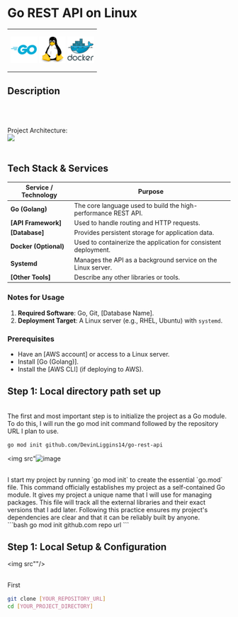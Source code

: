 #  Go REST API on Linux
<table>
  <tr>
  </h1></td>
    <td>
      <p align="right">
        <!-- Add icons for the main technologies used in this project. Find more at: https://github.com/devicons/devicon -->
        <img src="https://raw.githubusercontent.com/devicons/devicon/master/icons/go/go-original-wordmark.svg" alt="go" width="60" height="60"/> 
        <img src="https://raw.githubusercontent.com/devicons/devicon/master/icons/linux/linux-original.svg" alt="linux" width="60" height="60"/> 
        <img src="https://raw.githubusercontent.com/devicons/devicon/master/icons/docker/docker-original-wordmark.svg" alt="docker" width="60" height="60"/>
        <!-- Add a database icon if applicable, e.g., postgresql, mongodb -->
      </p>
    </td>
  </tr>
</table>

## Description
<br/> 
<!-- 
  Provide a high-level summary of your project here. 
  - What is the purpose of this API? (e.g., "In this project, we build and deploy a RESTful API using Go...")
  - What problem does it solve?
  - What are the key technologies involved?
-->
<br />
<br/> Project Architecture: <br/>
<!-- Add a link to your project's architecture diagram here. You can create one and upload it to your repository. -->
<img src="[LINK_TO_YOUR_ARCHITECTURE_DIAGRAM_HERE]"/>
<br/> 
<!-- 
  Provide a more detailed explanation of the project's architecture.
  - Explain the flow of data.
  - Describe the main components (e.g., API server, database, middleware).
  - Mention the deployment environment (e.g., "The API is deployed on a RHEL 9 server and managed using systemd...").
-->
<br/>

## Tech Stack & Services

| **Service / Technology** | **Purpose**                                                                 |
|--------------------------|-----------------------------------------------------------------------------|
| **Go (Golang)**          | The core language used to build the high-performance REST API.              |
| **[API Framework]**      | <!-- e.g., Gin, Gorilla Mux, net/http --> Used to handle routing and HTTP requests. |
| **[Database]**           | <!-- e.g., PostgreSQL, MongoDB, SQLite --> Provides persistent storage for application data. |
| **Docker (Optional)**    | Used to containerize the application for consistent deployment.             |
| **Systemd**              | Manages the API as a background service on the Linux server.                |
| **[Other Tools]**        | <!-- e.g., JWT for auth, Viper for config --> Describe any other libraries or tools. |

### **Notes for Usage**
1. **Required Software**: Go, Git, [Database Name].
2. **Deployment Target**: A Linux server (e.g., RHEL, Ubuntu) with `systemd`.

<p align="center">
  
### **Prerequisites**  
- Have an [AWS account] or access to a Linux server.
- Install [Go (Golang)].
- Install the [AWS CLI] (if deploying to AWS).

</p>

## Step 1: Local directory path set up

<br/> The first and most important step is to initialize the project as a Go module. To do this, I will run the go mod init command followed by the repository URL I plan to use. <br/>

```bash
go mod init github.com/DevinLiggins14/go-rest-api
```

<img src"<img width="638" height="122" alt="image" src=https://github.com/user-attachments/assets/a9b7f75e-8d95-460a-985e-503a7e880705/>

<br/> 
I start my project by running `go mod init` to create the essential `go.mod` file. This command officially establishes my project as a self-contained Go module. It gives my project a unique name that I will use for managing packages. This file will track all the external libraries and their exact versions that I add later. Following this practice ensures my project's dependencies are clear and that it can be reliably built by anyone.
<br/>
```bash
go mod init github.com repo url
```

</p>

## Step 1: Local Setup & Configuration
<!-- You can add a screenshot of your code editor or terminal during setup -->
<img src""/>

<br/> First 
<br/>
```bash
git clone [YOUR_REPOSITORY_URL]
cd [YOUR_PROJECT_DIRECTORY]
  
